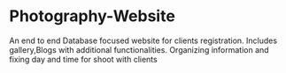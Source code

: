 # Photography-Website
An end to end Database focused website for clients registration. Includes gallery,Blogs with additional  functionalities. Organizing information and fixing day and time for shoot with clients
